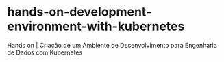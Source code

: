 # hands-on-development-environment-with-kubernetes
Hands on | Criação de um Ambiente de Desenvolvimento para Engenharia de Dados com Kubernetes
